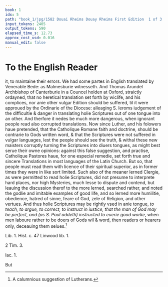 ```yaml
---
book: 1
idx: 5
path: "book_1/jpg/1582 Douai Rheims Douay Rheims First Edition  1 of 3 1609 Old Testament.pdf-5.jpg"
input_tokens: 2405
output_tokens: 590
elapsed_time_s: 12.73
approx_cost_usd: 0.016
manual_edit: false
---
```

# To the English Reader

it, to maintaine their errors. We had some partes in English translated by Venerable Bede: as Malmesburie witnesseth. And Thomas Arundel Archbishop of Canterburie in a Councel holden at Oxford, straictly ordayned, that no heretical translation set forth by wiclife, and his complices, nor anie other vulgar Edition should be suffered, til it were approued by the Ordinarie of the Diocese: alleaging S. Ieroms iudgement of the difficultie & danger in translating holie Scriptures out of one tongue into an other. And therfore it nedes be much more dangerous, when ignorant people read also corrupted translations. Now since Luther, and his folowers haue pretended, that the Catholique Romane faith and doctrine, should be contrarie to Gods written word, & that the Scriptures were not suffered in vulgar languages, lest the people should see the truth, & withal these new maisters corruptly turning the Scriptures into diuers tongues, as might best serue their owne opinions: against this false suggestion, and practise, Catholique Pastores haue, for one especial remedie, set forth true and sincere Translations in most languages of the Latin Church. But so, that people must read them with licence of their spiritual superior, as in former times they were in like sort limited. Such also of the meaner lerned Clergie, as were permitted to read holie Scriptures, did not presume to interprete hard places, nor high Mysteries, much lesse to dispute and contend, but leauing the discussion therof to the more lerned, searched rather, and noted the godlie and imitable examples of good life, and so lerned more humilitie, obedience, hatred of sinne, feare of God, zele of Religion, and other vertues. And thus holie Scriptures may be rightly vsed in anie tongue, *to teach, to argue, to correct, to instruct in iustice, that the man of God may be perfect, and (as S. Paul addeth) instructed to euerie good worke*, when men laboure rather to be doers of Gods wil & word, then readers or hearers only, deceauing them selues.[^1]

<aside>Lib. 1. Hist. c. 47 Linwood lib. 1.</aside>

[^1]: A calumnious suggestion of Lutherans.

2 Tim. 3.

Iac. 1.

But